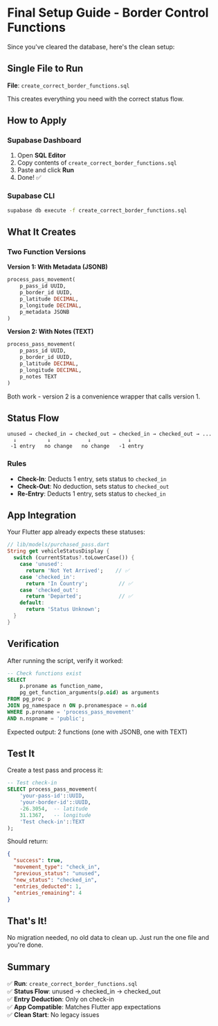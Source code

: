 # Final Setup Guide - Border Control Functions

Since you've cleared the database, here's the clean setup:

## Single File to Run

**File**: `create_correct_border_functions.sql`

This creates everything you need with the correct status flow.

## How to Apply

### Supabase Dashboard
1. Open **SQL Editor**
2. Copy contents of `create_correct_border_functions.sql`
3. Paste and click **Run**
4. Done! ✅

### Supabase CLI
```bash
supabase db execute -f create_correct_border_functions.sql
```

## What It Creates

### Two Function Versions

**Version 1: With Metadata (JSONB)**
```sql
process_pass_movement(
    p_pass_id UUID,
    p_border_id UUID,
    p_latitude DECIMAL,
    p_longitude DECIMAL,
    p_metadata JSONB
)
```

**Version 2: With Notes (TEXT)**
```sql
process_pass_movement(
    p_pass_id UUID,
    p_border_id UUID,
    p_latitude DECIMAL,
    p_longitude DECIMAL,
    p_notes TEXT
)
```

Both work - version 2 is a convenience wrapper that calls version 1.

## Status Flow

```
unused → checked_in → checked_out → checked_in → checked_out → ...
  ↓          ↓            ↓            ↓
 -1 entry   no change   no change   -1 entry
```

### Rules
- **Check-In**: Deducts 1 entry, sets status to `checked_in`
- **Check-Out**: No deduction, sets status to `checked_out`
- **Re-Entry**: Deducts 1 entry, sets status to `checked_in`

## App Integration

Your Flutter app already expects these statuses:

```dart
// lib/models/purchased_pass.dart
String get vehicleStatusDisplay {
  switch (currentStatus?.toLowerCase()) {
    case 'unused':
      return 'Not Yet Arrived';    // ✅
    case 'checked_in':
      return 'In Country';          // ✅
    case 'checked_out':
      return 'Departed';            // ✅
    default:
      return 'Status Unknown';
  }
}
```

## Verification

After running the script, verify it worked:

```sql
-- Check functions exist
SELECT 
    p.proname as function_name,
    pg_get_function_arguments(p.oid) as arguments
FROM pg_proc p
JOIN pg_namespace n ON p.pronamespace = n.oid
WHERE p.proname = 'process_pass_movement'
AND n.nspname = 'public';
```

Expected output: 2 functions (one with JSONB, one with TEXT)

## Test It

Create a test pass and process it:

```sql
-- Test check-in
SELECT process_pass_movement(
    'your-pass-id'::UUID,
    'your-border-id'::UUID,
    -26.3054,  -- latitude
    31.1367,   -- longitude
    'Test check-in'::TEXT
);
```

Should return:
```json
{
  "success": true,
  "movement_type": "check_in",
  "previous_status": "unused",
  "new_status": "checked_in",
  "entries_deducted": 1,
  "entries_remaining": 4
}
```

## That's It!

No migration needed, no old data to clean up. Just run the one file and you're done.

## Summary

✅ **Run**: `create_correct_border_functions.sql`  
✅ **Status Flow**: unused → checked_in → checked_out  
✅ **Entry Deduction**: Only on check-in  
✅ **App Compatible**: Matches Flutter app expectations  
✅ **Clean Start**: No legacy issues
